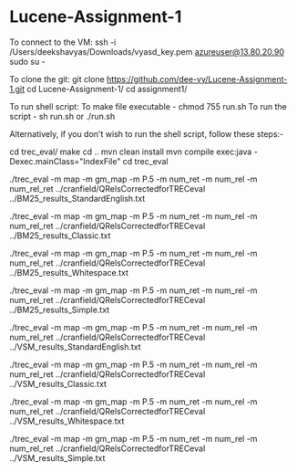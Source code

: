 # Lucene-Assignment-1

To connect to the VM:
ssh -i /Users/deekshavyas/Downloads/vyasd_key.pem azureuser@13.80.20.90
sudo su -

To clone the git:
git clone https://github.com/dee-vy/Lucene-Assignment-1.git
cd Lucene-Assignment-1/
cd assignment1/


To run shell script:
To make file executable - chmod 755 run.sh
To run the script -  sh run.sh or ./run.sh 


  
  
Alternatively, if you don't wish to run the shell script, follow these steps:-


cd trec_eval/
make
cd ..
mvn clean install
mvn compile exec:java -Dexec.mainClass="IndexFile"
cd trec_eval

./trec_eval -m map -m gm_map -m P.5 -m num_ret -m num_rel -m num_rel_ret ../cranfield/QRelsCorrectedforTRECeval ../BM25_results_StandardEnglish.txt

./trec_eval -m map -m gm_map -m P.5 -m num_ret -m num_rel -m num_rel_ret ../cranfield/QRelsCorrectedforTRECeval ../BM25_results_Classic.txt

./trec_eval -m map -m gm_map -m P.5 -m num_ret -m num_rel -m num_rel_ret ../cranfield/QRelsCorrectedforTRECeval ../BM25_results_Whitespace.txt


./trec_eval -m map -m gm_map -m P.5 -m num_ret -m num_rel -m num_rel_ret ../cranfield/QRelsCorrectedforTRECeval ../BM25_results_Simple.txt

./trec_eval -m map -m gm_map -m P.5 -m num_ret -m num_rel -m num_rel_ret ../cranfield/QRelsCorrectedforTRECeval ../VSM_results_StandardEnglish.txt

./trec_eval -m map -m gm_map -m P.5 -m num_ret -m num_rel -m num_rel_ret ../cranfield/QRelsCorrectedforTRECeval ../VSM_results_Classic.txt

./trec_eval -m map -m gm_map -m P.5 -m num_ret -m num_rel -m num_rel_ret ../cranfield/QRelsCorrectedforTRECeval ../VSM_results_Whitespace.txt

./trec_eval -m map -m gm_map -m P.5 -m num_ret -m num_rel -m num_rel_ret ../cranfield/QRelsCorrectedforTRECeval ../VSM_results_Simple.txt
